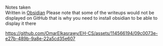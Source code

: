 Notes taken
<br>
Written in [Obsidian](https://obsidian.md/)
Please note that some of the writeups would not be displayed on GitHub that is why you need to install obsidian to be able to display it there
<br>

https://github.com/OmarElkasrawy/EH-CS/assets/114566194/09c0073e-e27b-489b-9a8e-22a5cd35e607
